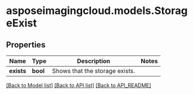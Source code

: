 # asposeimagingcloud.models.StorageExist

## Properties
Name | Type | Description | Notes
------------ | ------------- | ------------- | -------------
**exists** | **bool** | Shows that the storage exists.              | 

[[Back to Model list]](API_README.md#documentation-for-models) [[Back to API list]](API_README.md#documentation-for-api-endpoints) [[Back to API_README]](API_README.md)


